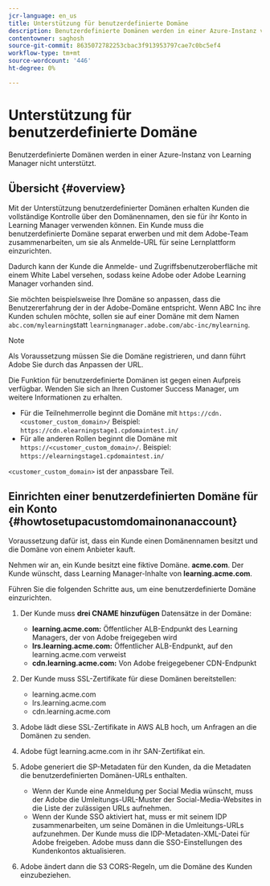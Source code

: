 ```yaml
---
jcr-language: en_us
title: Unterstützung für benutzerdefinierte Domäne
description: Benutzerdefinierte Domänen werden in einer Azure-Instanz von Learning Manager nicht unterstützt.
contentowner: saghosh
source-git-commit: 8635072782253cbac3f913953797cae7c0bc5ef4
workflow-type: tm+mt
source-wordcount: '446'
ht-degree: 0%

---
```




# Unterstützung für benutzerdefinierte Domäne

Benutzerdefinierte Domänen werden in einer Azure-Instanz von Learning Manager nicht unterstützt.

## Übersicht {#overview}

Mit der Unterstützung benutzerdefinierter Domänen erhalten Kunden die vollständige Kontrolle über den Domänennamen, den sie für ihr Konto in Learning Manager verwenden können. Ein Kunde muss die benutzerdefinierte Domäne separat erwerben und mit dem Adobe-Team zusammenarbeiten, um sie als Anmelde-URL für seine Lernplattform einzurichten.

Dadurch kann der Kunde die Anmelde- und Zugriffsbenutzeroberfläche mit einem White Label versehen, sodass keine Adobe oder Adobe Learning Manager vorhanden sind.

Sie möchten beispielsweise Ihre Domäne so anpassen, dass die Benutzererfahrung der in der Adobe-Domäne entspricht. Wenn ABC Inc ihre Kunden schulen möchte, sollen sie auf einer Domäne mit dem Namen `abc.com/mylearning`statt `learningmanager.adobe.com/abc-inc/mylearning`.

>[!NOTE]
>
>Als Voraussetzung müssen Sie die Domäne registrieren, und dann führt Adobe Sie durch das Anpassen der URL.


Die Funktion für benutzerdefinierte Domänen ist gegen einen Aufpreis verfügbar. Wenden Sie sich an Ihren Customer Success Manager, um weitere Informationen zu erhalten.

* Für die Teilnehmerrolle beginnt die Domäne mit `https://cdn.<customer_custom_domain>/` Beispiel: `https://cdn.elearningstage1.cpdomaintest.in/`
* Für alle anderen Rollen beginnt die Domäne mit `https://<customer_custom_domain>/`. Beispiel: `https://elearningstage1.cpdomaintest.in/`

`<customer_custom_domain>` ist der anpassbare Teil.

## Einrichten einer benutzerdefinierten Domäne für ein Konto {#howtosetupacustomdomainonanaccount}

Voraussetzung dafür ist, dass ein Kunde einen Domänennamen besitzt und die Domäne von einem Anbieter kauft.

Nehmen wir an, ein Kunde besitzt eine fiktive Domäne. **acme.com**. Der Kunde wünscht, dass Learning Manager-Inhalte von **learning.acme.com**.

Führen Sie die folgenden Schritte aus, um eine benutzerdefinierte Domäne einzurichten.

1. Der Kunde muss **drei CNAME hinzufügen** Datensätze in der Domäne:

   * **learning.acme.com:** Öffentlicher ALB-Endpunkt des Learning Managers, der von Adobe freigegeben wird
   * **lrs.learning.acme.com:** Öffentlicher ALB-Endpunkt, auf den learning.acme.com verweist
   * **cdn.learning.acme.com:** Von Adobe freigegebener CDN-Endpunkt

1. Der Kunde muss SSL-Zertifikate für diese Domänen bereitstellen:

   * learning.acme.com
   * lrs.learning.acme.com
   * cdn.learning.acme.com

1. Adobe lädt diese SSL-Zertifikate in AWS ALB hoch, um Anfragen an die Domänen zu senden.
1. Adobe fügt learning.acme.com in ihr SAN-Zertifikat ein.
1. Adobe generiert die SP-Metadaten für den Kunden, da die Metadaten die benutzerdefinierten Domänen-URLs enthalten.

   * Wenn der Kunde eine Anmeldung per Social Media wünscht, muss der Adobe die Umleitungs-URL-Muster der Social-Media-Websites in die Liste der zulässigen URLs aufnehmen.
   * Wenn der Kunde SSO aktiviert hat, muss er mit seinem IDP zusammenarbeiten, um seine Domänen in die Umleitungs-URLs aufzunehmen. Der Kunde muss die IDP-Metadaten-XML-Datei für Adobe freigeben. Adobe muss dann die SSO-Einstellungen des Kundenkontos aktualisieren.

1. Adobe ändert dann die S3 CORS-Regeln, um die Domäne des Kunden einzubeziehen.
